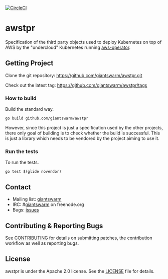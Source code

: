 [![CircleCI](https://circleci.com/gh/giantswarm/awstpr.svg?&style=shield&circle-token=752d6ec42799fb9fd56dcf13c142d2f675b0b91f)](https://circleci.com/gh/giantswarm/awstpr)

# awstpr

Specification of the third party objects used to deploy Kubernetes on top of AWS by the "undercloud" Kubernetes running
[aws-operator](https://github.com/giantswarm/aws-operator).

## Getting Project

Clone the git repository: https://github.com/giantswarm/awstpr.git

Check out the latest tag: https://github.com/giantswarm/awstpr/tags

### How to build

Build the standard way.

```
go build github.com/giantswarm/awstpr
```

However, since this project is just a specification used by the other projects, there only goal of building is to check
whether the build is successful. This is just a library which needs to be vendored by the project aiming to use it.

### Run the tests

To run the tests.

```
go test $(glide novendor)
```

## Contact

- Mailing list: [giantswarm](https://groups.google.com/forum/!forum/giantswarm)
- IRC: #[giantswarm](irc://irc.freenode.org:6667/#giantswarm) on freenode.org
- Bugs: [issues](https://github.com/giantswarm/awstpr/issues)

## Contributing & Reporting Bugs

See [CONTRIBUTING](CONTRIBUTING.md) for details on submitting patches, the contribution workflow as well as reporting bugs.

## License

awstpr is under the Apache 2.0 license. See the [LICENSE](LICENSE) file for details.
